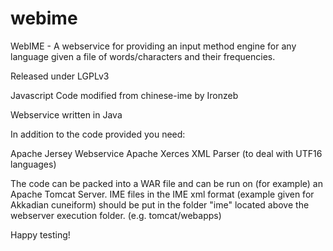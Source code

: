 webime
======

WebIME - A webservice for providing an input method engine for any language given a file of words/characters and their frequencies.

Released under LGPLv3

Javascript Code modified from chinese-ime by Ironzeb

Webservice written in Java

In addition to the code provided you need:

Apache Jersey Webservice
Apache Xerces XML Parser (to deal with UTF16 languages)

The code can be packed into a WAR file and can be run on (for example) an Apache Tomcat Server.
IME files in the IME xml format (example given for Akkadian cuneiform) should be put in the folder "ime" located above the webserver execution folder. (e.g. tomcat/webapps)

Happy testing!




